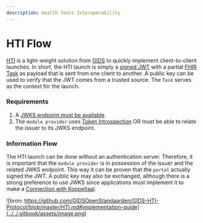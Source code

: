 ```yaml
---
description: Health Tools Interoperability
---
```


# HTI Flow

[HTI](https://github.com/GIDSOpenStandaarden/GIDS-HTI-Protocol/blob/master/HTI.md) is a light-weight solution from [GIDS](https://www.gidsopenstandaarden.org/hti-health-tools-interoperability) to quickly implement client-to-client launches. In short, the HTI launch is simply a [signed JWT](../connectie-maken-met-koppeltaal/requirements/jwt-ondertekenen.md) with a partial [FHIR Task](https://www.hl7.org/fhir/r4/task.html) as payload that is sent from one client to another. A public key can be used to verify that the JWT comes from a trusted source. The `Task` serves as the context for the launch.

### Requirements

1. A [JWKS endpoint must be available](../connectie-maken-met-koppeltaal/requirements/jwks-opzetten.md).
2. The `module provider` uses [Token Introspection](launch-ontvangen/token-introspection.md) OR must be able to relate the issuer to its JWKS endpoint.

### Information Flow

The HTI launch can be done without an authentication server. Therefore, it is important that the `module provider` is in possession of the issuer and the related JWKS endpoint. This way it can be proven that the `portal` actually signed the JWT. A public key may also be exchanged, although there is a strong preference to use JWKS since applications must implement it to make a [Connection with Koppeltaal](../connectie-maken-met-koppeltaal/).

![bron: https://github.com/GIDSOpenStandaarden/GIDS-HTI-Protocol/blob/master/HTI.md#implementation-guide](../../.gitbook/assets/image.png)

